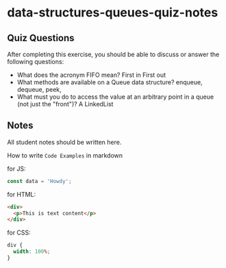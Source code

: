# data-structures-queues-quiz-notes

## Quiz Questions

After completing this exercise, you should be able to discuss or answer the following questions:

- What does the acronym FIFO mean?
  First in First out
- What methods are available on a Queue data structure?
  enqueue, dequeue, peek,
- What must you do to access the value at an arbitrary point in a queue (not just the "front")?
  A LinkedList

## Notes

All student notes should be written here.

How to write `Code Examples` in markdown

for JS:

```javascript
const data = 'Howdy';
```

for HTML:

```html
<div>
  <p>This is text content</p>
</div>
```

for CSS:

```css
div {
  width: 100%;
}
```
